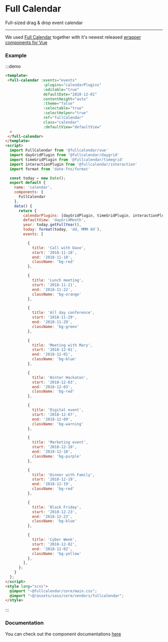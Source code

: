 # Full Calendar

Full-sized drag & drop event calendar

<hr>

We used [Full Calendar](https://fullcalendar.io) together with it's newest released [wrapper components for Vue](https://fullcalendar.io/blog/2019/04/react-vue-and-angular-connectors)

### Example

:::demo
```html
<template>
 <full-calendar :events="events"
                 :plugins="calendarPlugins"
                 :editable="true"
                 defaultDate="2018-12-01"
                 contentHeight="auto"
                 :theme="false"
                 :selectable="true"
                 :selectHelper="true"
                 ref="fullCalendar"
                 class="calendar"
                 :defaultView="defaultView"
  >
 </full-calendar>
</template>
<script>
  import FullCalendar from '@fullcalendar/vue'
  import dayGridPlugin from '@fullcalendar/daygrid'
  import timeGridPlugin from '@fullcalendar/timegrid'
  import interactionPlugin from '@fullcalendar/interaction'
  import format from 'date-fns/format'

  const today = new Date();
  export default {
    name: 'calendar',
    components: {
      FullCalendar
    },
    data() {
      return {
        calendarPlugins: [dayGridPlugin, timeGridPlugin, interactionPlugin],
        defaultView: 'dayGridMonth',
        year: today.getFullYear(),
        today: format(today, 'dd, MMM dd'),
        events: [

          {
            title: 'Call with Dave',
            start: '2018-11-18',
            end: '2018-11-18',
            className: 'bg-red'
          },

          {
            title: 'Lunch meeting',
            start: '2018-11-21',
            end: '2018-11-22',
            className: 'bg-orange'
          },

          {
            title: 'All day conference',
            start: '2018-11-29',
            end: '2018-11-29',
            className: 'bg-green'
          },

          {
            title: 'Meeting with Mary',
            start: '2018-12-01',
            end: '2018-12-01',
            className: 'bg-blue'
          },

          {
            title: 'Winter Hackaton',
            start: '2018-12-03',
            end: '2018-12-03',
            className: 'bg-red'
          },

          {
            title: 'Digital event',
            start: '2018-12-07',
            end: '2018-12-09',
            className: 'bg-warning'
          },

          {
            title: 'Marketing event',
            start: '2018-12-10',
            end: '2018-12-10',
            className: 'bg-purple'
          },

          {
            title: 'Dinner with Family',
            start: '2018-12-19',
            end: '2018-12-19',
            className: 'bg-red'
          },

          {
            title: 'Black Friday',
            start: '2018-12-23',
            end: '2018-12-23',
            className: 'bg-blue'
          },

          {
            title: 'Cyber Week',
            start: '2018-12-02',
            end: '2018-12-02',
            className: 'bg-yellow'
          },
        ],
      };
    }
  };
</script>
<style lang="scss">
  @import "~@fullcalendar/core/main.css";
  @import "~@/assets/sass/core/vendors/fullcalendar";
</style>

```
:::


### Documentation

You can check out the component documentations [here](https://fullcalendar.io/docs/vue)


<script>
  import FullCalendar from '@fullcalendar/vue'
  import dayGridPlugin from '@fullcalendar/daygrid'
  import timeGridPlugin from '@fullcalendar/timegrid'
  import interactionPlugin from '@fullcalendar/interaction'
  import format from 'date-fns/format'
  const today = new Date();
  export default {
    name: 'calendar',
    components: {
      FullCalendar
    },
    data() {
      return {
        calendarPlugins: [dayGridPlugin, timeGridPlugin, interactionPlugin],
        defaultView: 'dayGridMonth',
        year: today.getFullYear(),
        today: format(today, 'dd, MMM dd'),
        events: [

          {
            title: 'Call with Dave',
            start: '2018-11-18',
            end: '2018-11-18',
            className: 'bg-red'
          },

          {
            title: 'Lunch meeting',
            start: '2018-11-21',
            end: '2018-11-22',
            className: 'bg-orange'
          },

          {
            title: 'All day conference',
            start: '2018-11-29',
            end: '2018-11-29',
            className: 'bg-green'
          },

          {
            title: 'Meeting with Mary',
            start: '2018-12-01',
            end: '2018-12-01',
            className: 'bg-blue'
          },

          {
            title: 'Winter Hackaton',
            start: '2018-12-03',
            end: '2018-12-03',
            className: 'bg-red'
          },

          {
            title: 'Digital event',
            start: '2018-12-07',
            end: '2018-12-09',
            className: 'bg-warning'
          },

          {
            title: 'Marketing event',
            start: '2018-12-10',
            end: '2018-12-10',
            className: 'bg-purple'
          },

          {
            title: 'Dinner with Family',
            start: '2018-12-19',
            end: '2018-12-19',
            className: 'bg-red'
          },

          {
            title: 'Black Friday',
            start: '2018-12-23',
            end: '2018-12-23',
            className: 'bg-blue'
          },

          {
            title: 'Cyber Week',
            start: '2018-12-02',
            end: '2018-12-02',
            className: 'bg-yellow'
          },
        ],
      };
    }
  };
</script>
